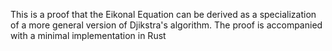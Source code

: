 This is a proof that the Eikonal Equation can be derived as a specialization of a more general version of Djikstra's algorithm. The proof is accompanied with a minimal implementation in Rust
